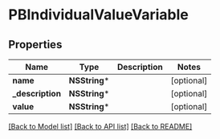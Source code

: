 # PBIndividualValueVariable

## Properties
Name | Type | Description | Notes
------------ | ------------- | ------------- | -------------
**name** | **NSString*** |  | [optional] 
**_description** | **NSString*** |  | [optional] 
**value** | **NSString*** |  | [optional] 

[[Back to Model list]](../README.md#documentation-for-models) [[Back to API list]](../README.md#documentation-for-api-endpoints) [[Back to README]](../README.md)


